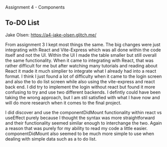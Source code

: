 Assignment 4 - Components

## To-DO List

Jake Olsen: https://a4-jake-olsen.glitch.me/

From assignment 3 I kept most things the same. The big changes were just integrating with React and Vite-Express which was all done within the code itself and not the UI. Within the UI I made the table smaller but still overall the same functionality. When it came to integrating with React, that was rather difficult for me but after watching many tutorials and reading about React it made it much simplier to integrate what I already had into a react format. I think I just found a lot of difficulty when it came to the login screen and also the to do list screen while also using the vite-express and react back end. I did try to implement the login without react but found it more confusing to try and use two different backends. I defintly could have been taking the wrong approach, but I am stil satisfied with what I have now and will do more research when it comes to the final project.

I did discover and use the componentDidMount functionality within react vs useEffect purely because I thought the syntax was more straightforward and their functionality seemed similar enough to interchange the two. Again a reason that was purely for my ability to read my code a little easier. componentDidMount also seemed to be much more simple to use when dealing with simple data such as a to do list.
